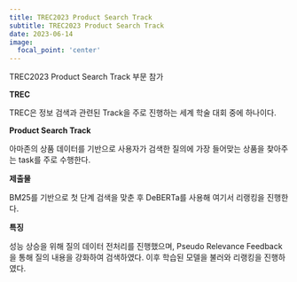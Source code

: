 ```yaml
---
title: TREC2023 Product Search Track
subtitle: TREC2023 Product Search Track
date: 2023-06-14
image:
  focal_point: 'center'
---
```


TREC2023 Product Search Track 부문 참가

<!--more-->

**TREC**



TREC은 정보 검색과 관련된 Track을 주로 진행하는 세계 학술 대회 중에 하나이다.



**Product Search Track**



아마존의 상품 데이터를 기반으로 사용자가 검색한 질의에 가장 들어맞는 상품을 찾아주는 task를 주로 수행한다.



**제출물**



BM25를 기반으로 첫 단계 검색을 맞춘 후 DeBERTa를 사용해 여기서 리랭킹을 진행한다.



**특징**



성능 상승을 위해 질의 데이터 전처리를 진행했으며, Pseudo Relevance Feedback을 통해 질의 내용을 강화하여 검색하였다. 이후 학습된 모델을 불러와 리랭킹을 진행하였다.